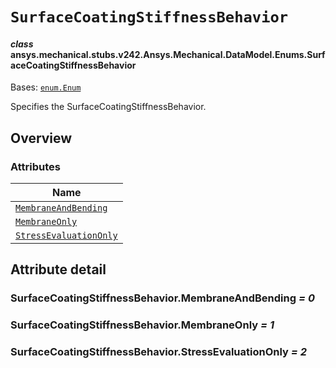 # `SurfaceCoatingStiffnessBehavior`

<a id="ansys.mechanical.stubs.v242.Ansys.Mechanical.DataModel.Enums.SurfaceCoatingStiffnessBehavior"></a>

#### *class* ansys.mechanical.stubs.v242.Ansys.Mechanical.DataModel.Enums.SurfaceCoatingStiffnessBehavior

Bases: [`enum.Enum`](https://docs.python.org/3/library/enum.html#enum.Enum)

Specifies the SurfaceCoatingStiffnessBehavior.

<!-- !! processed by numpydoc !! -->

<a id="overview"></a>

## Overview

### Attributes

| Name |
| ------------------------------------------------------------------------------------------------------------------------------------------------------------------------ |
| [`MembraneAndBending`](#SurfaceCoatingStiffnessBehavior.MembraneAndBending) |
| [`MembraneOnly`](#SurfaceCoatingStiffnessBehavior.MembraneOnly) |
| [`StressEvaluationOnly`](#SurfaceCoatingStiffnessBehavior.StressEvaluationOnly) |

<a id="attribute-detail"></a>

## Attribute detail

<a id="SurfaceCoatingStiffnessBehavior.MembraneAndBending"></a>

### SurfaceCoatingStiffnessBehavior.MembraneAndBending *= 0*

<a id="SurfaceCoatingStiffnessBehavior.MembraneOnly"></a>

### SurfaceCoatingStiffnessBehavior.MembraneOnly *= 1*

<a id="SurfaceCoatingStiffnessBehavior.StressEvaluationOnly"></a>

### SurfaceCoatingStiffnessBehavior.StressEvaluationOnly *= 2*


